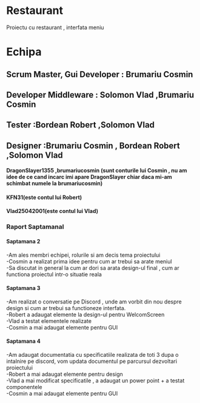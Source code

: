 # Restaurant

Proiectu cu restaurant , interfata meniu

# Echipa

  ## Scrum Master, Gui Developer : Brumariu Cosmin
  ## Developer Middleware : Solomon Vlad ,Brumariu Cosmin
  ## Tester :Bordean Robert ,Solomon Vlad
  ## Designer :Brumariu Cosmin , Bordean Robert ,Solomon Vlad
  #### DragonSlayer1355 ,brumariucosmin (sunt conturile lui Cosmin , nu am idee de ce cand incarc imi apare DragonSlayer chiar daca mi-am schimbat numele la brumariucosmin)
  #### KFN31(este contul lui Robert)
  #### Vlad25042001(este contul lui Vlad)
### Raport Saptamanal

#### Saptamana 2

  -Am ales membri echipei, rolurile si am decis tema proiectului <br>
  -Cosmin a realizat prima idee pentru cum ar trebui sa arate meniul <br>
  -Sa discutat in general la cum ar dori sa arata design-ul final , cum ar functiona proiectul intr-o situatie reala

#### Saptamana 3

  -Am realizat o conversatie pe Discord , unde am vorbit din nou despre design si cum ar trebui sa functioneze interfata. <br>
  -Robert a adaugat elemente la design-ul pentru WelcomScreen <br>
  -Vlad a testat elementele realizate <br>
  -Cosmin a mai adaugat elemente pentru GUI 

#### Saptamana 4
  -Am adaugat documentatia cu specificatiile realizata de toti 3 dupa o intalnire pe discord, vom updata documentul pe parcursul dezvoltari proiectului <br>
  -Robert a mai adaugat elemente pentru design <br>
  -Vlad a mai modificat specificatile , a adaugat un power point + a testat componentele <br>
  -Cosmin a mai adaugat elemente pentru GUI

  

